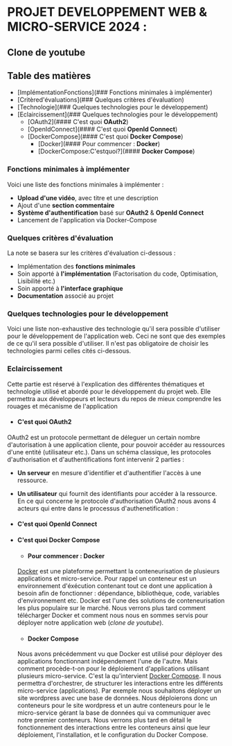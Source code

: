 # **PROJET DEVELOPPEMENT WEB & MICRO-SERVICE 2024 :**
## **Clone de youtube**

## Table des matières
* [ImplémentationFonctions](### Fonctions minimales à implémenter)
* [Critèred'évaluations](### Quelques critères d'évaluation)
* [Technologie](### Quelques technologies pour le développement)
* [Eclaircissement](### Quelques technologies pour le développement)
    * [OAuth2](#### C'est quoi **OAuth2**)
    * [OpenIdConnect](#### C'est quoi **OpenId Connect**)
    * [DockerCompose](#### C'est quoi **Docker Compose**)
        * [Docker](#### Pour commencer : **Docker**)
        * [DockerCompose:C'estquoi?](#### **Docker Compose**)

### Fonctions minimales à implémenter
Voici une liste des fonctions minimales à implémenter :
* **Upload d'une vidéo**, avec titre et une description
* Ajout d'une **section commentaire**
* **Système d'authentification** basé sur **OAuth2** & **Openld Connect**
* Lancement de l'application via Docker-Compose

### Quelques critères d'évaluation
La note se basera sur les critères d'évaluation ci-dessous :
* Implémentation des **fonctions minimales**
* Soin apporté à **l'implémentation** (Factorisation du code, Optimisation, Lisibilité etc.)
* Soin apporté à **l'interface graphique**
* **Documentation** associé au projet

### Quelques technologies pour le développement
Voici une liste non-exhaustive des technologie qu'il sera possible d'utiliser pour le développement de l'application web.
Ceci ne sont que des exemples de ce qu'il sera possible d'utiliser. Il n'est pas obligatoire de choisir les technologies parmi celles
cités ci-dessous.

### Eclaircissement
Cette partie est réservé à l'explication des différentes thématiques et technologie utilisé et abordé pour le développement du projet web.
Elle permettra aux développeurs et lecteurs du repos de mieux comprendre les rouages et mécanisme de l'application
* #### C'est quoi **OAuth2**
OAuth2 est un protocole permettant de déleguer un certain nombre d'autorisation à une application cliente, pour pouvoir accéder au ressources d'une entité (utilisateur etc.). Dans un schéma classique, les protocoles d'authorisation et d'authentifications font intervenir 2 parties :
* **Un serveur** en mesure d'identifier et d'authentifier l'accès à une ressource.
* **Un utilisateur** qui fournit des identifiants pour accéder à la ressource.
En ce qui concerne le protocole d'authorisation OAuth2 nous avons 4 acteurs qui entre dans le processus d'authenetification :

* #### C'est quoi **OpenId Connect**
* #### C'est quoi **Docker Compose**
    * #### Pour commencer : **Docker** 
    [Docker](https://www.docker.com/) est une plateforme permettant la conteneurisation de plusieurs applications et micro-service. Pour rappel un conteneur est un environnement d'éxécution contenant tout ce dont une application à besoin afin de fonctionner : dépendance, bibliothèque, code, variables d'environnement etc. Docker
    est l'une des solutions de conteneurisation les plus populaire sur le marché. Nous verrons plus tard comment télécharger Docker et comment nous nous en sommes servis pour déployer notre application web (*clone de youtube*).
    * #### **Docker Compose**
    Nous avons précédemment vu que Docker est utilisé pour déployer des applications fonctionnant indépendement l'une de l'autre. Mais comment procède-t-on pour le déploiement d'applications utilisant plusieurs micro-service. C'est la qu'intervient [Docker Compose](https://docs.docker.com/compose/). Il nous permettra d'orchestrer, de structurer les interactions entre les différents micro-service (applications). Par exemple nous souhaitons déployer un site wordpress avec une base de données. Nous déploierons donc un conteneurs pour le site wordpress et un autre conteneurs pour le le micro-service gérant la base de données qui va communiquer avec notre premier conteneurs. Nous verrons plus tard en détail le fonctionnement des interactions entre les conteneurs ainsi que leur déploiement, l'installation, et le configuration du Docker Compose.

